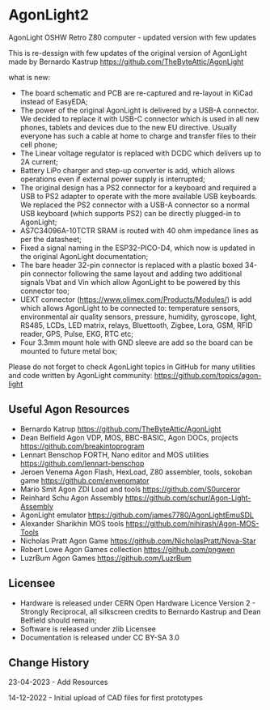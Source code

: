 # AgonLight2

AgonLight OSHW Retro Z80 computer - updated version with few updates

This is re-dessign with few updates of the original version of AgonLight made by Bernardo Kastrup https://github.com/TheByteAttic/AgonLight

what is new:
- The board schematic and PCB are re-captured and re-layout in KiCad instead of EasyEDA;
- The power of the original AgonLight is delivered by a USB-A connector. We decided to replace it with USB-C connector which is used in all new phones, tablets and devices due to the new EU directive. Usually everyone has such a cable at home to charge and transfer files to their cell phone;
- The Linear voltage regulator is replaced with DCDC which delivers up to 2A current;
- Battery LiPo charger and step-up converter is add, which allows operations even if external power supply is interrupted;
- The original design has a PS2 connector for a keyboard and required a USB to PS2 adapter to operate with the more available USB keyboards. We replaced the PS2 connector with a USB-A connector so a normal USB keyboard (which supports PS2) can be directly plugged-in to AgonLight;
- AS7C34096A-10TCTR SRAM is routed with 40 ohm impedance lines as per the datasheet;
- Fixed a signal naming in the ESP32-PICO-D4, which now is updated in the original AgonLight documentation;
- The bare header 32-pin connector is replaced with a plastic boxed 34-pin connector following the same layout and adding two additional signals Vbat and Vin which allow AgonLight to be powered by this connector too;
- UEXT connector (https://www.olimex.com/Products/Modules/) is add which allows AgonLight to be connected to: temperature sensors, environmental air quality sensors, pressure, humidity, gyroscope, light, RS485, LCDs, LED matrix, relays, Bluettooth, Zigbee, Lora, GSM, RFID reader, GPS, Pulse, EKG, RTC etc;
- Four 3.3mm mount hole with  GND sleeve are add so the board can be mounted to future metal box;

Please do not forget to check AgonLight topics in GitHub for many utilities and code written by AgonLight community: https://github.com/topics/agon-light

## Useful Agon Resources
- Bernardo Katrup https://github.com/TheByteAttic/AgonLight
- Dean Belfield Agon VDP, MOS, BBC-BASIC, Agon DOCs, projects https://github.com/breakintoprogram
- Lennart Benschop FORTH, Nano editor and MOS utilities https://github.com/lennart-benschop
- Jeroen Venema Agon Flash, HexLoad, Z80 assembler, tools, sokoban game https://github.com/envenomator
- Mario Smit Agon ZDI Load and tools https://github.com/S0urceror
- Reinhard Schu Agon Assembly https://github.com/schur/Agon-Light-Assembly
- AgonLight emulator https://github.com/james7780/AgonLightEmuSDL
- Alexander Sharikhin MOS tools https://github.com/nihirash/Agon-MOS-Tools
- Nicholas Pratt Agon Game https://github.com/NicholasPratt/Nova-Star
- Robert Lowe Agon Games collection https://github.com/pngwen
- LuzrBum Agon Games https://github.com/LuzrBum

## Licensee
* Hardware is released under CERN Open Hardware Licence Version 2 - Strongly Reciprocal, all silkscreen credits to Bernardo Kastrup and Dean Belfield should remain;
* Software is released under zlib Licensee
* Documentation is released under CC BY-SA 3.0

## Change History

23-04-2023 - Add Resources

14-12-2022 - Initial upload  of CAD files for first prototypes
